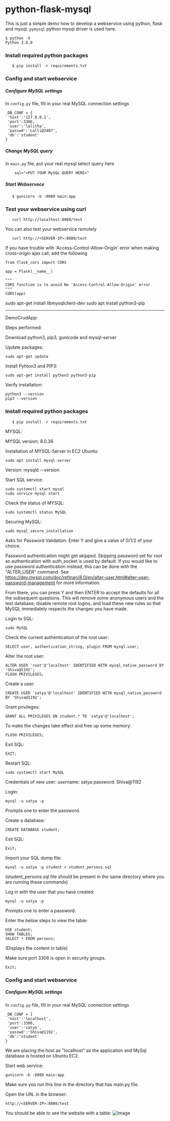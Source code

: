 # python-flask-mysql
This is just a simple demo how to develop a webservice using python, flask and mysql. ``pymysql`` python mysql driver is used here.

```
$ python -V
Python 3.6.0 
```

### Install required python packages

```
   $ pip install -r requirements.txt
```

### Config and start webservice

##### Configure MySQL settings

In ``config.py`` file, fill in your real MySQL connection settings

```
_DB_CONF = {
 'host':'127.0.0.1',
 'port':3306,
 'user':'lalitha',
 'passwd':'Lalli@2407',
 'db':'student'
}
```

##### Change MySQL query

In ``main.py`` file, put your real mysql select query here

```
    sql="<PUT YOUR MySQL QUERY HERE>"
```


##### Start Webservoce

```
   $ gunicorn -b :8080 main:app
```

### Test your webservice using curl

```
   curl http://localhost:8080/test
```

You can also test your webservice remotely

```
   curl http://<SERVER-IP>:8080/test
```

If you have trouble with 'Access-Control-Allow-Origin' error when making cross-origin ajax call,  add the following

```
from flask_cors import CORS

app = Flask(__name__)

"""
CORS function is to avoid No 'Access-Control-Allow-Origin' error
"""
CORS(app)
```

sudo apt-get install libmysqlclient-dev
sudo apt install python3-pip


--------------------------------------------------
DemoCrudApp:

Steps performed:

Download python3, pip3, gunicode and mysql-server

Update packages:
```
sudo apt-get update
```
Install Pyhton3 and PIP3:
```
sudo apt-get install python3 python3-pip
```
Verify installation:
```
python3 --version
pip3 --version
```

### Install required python packages

```
   $ pip install -r requirements.txt
```

MYSQL:

MYSQL version: 8.0.36

Installation of MYSQL-Server in EC2 Ubuntu:
```
sudo apt install mysql-server
```

Version:
mysqld --version

Start SQL service:
```
sudo systemctl start mysql
sudo service mysql start
```

Check the status of MYSQL:
```
sudo systemctl status MySQL
```


Securing MySQL:
```
sudo mysql_secure_installation
```

Asks for Password Validation:
Enter Y and give a value of 0/1/2 of your choice.

Password authentication might get skipped.
Skipping password set for root as authentication with auth_socket is used by default.
If you would like to use password authentication instead, this can be done with the "ALTER_USER" command.
See https://dev.mysql.com/doc/refman/8.0/en/alter-user.html#alter-user-password-management for more information.

From there, you can press Y and then ENTER to accept the defaults for all the subsequent questions. This will remove some anonymous users and the test database, disable remote root logins, and load these new rules so that MySQL immediately respects the changes you have made.

Login to SQL:
```
sudo MySQL
```

Check the current authentication of the root user:
```
SELECT user, authentication_string, plugin FROM mysql.user;
```

Alter the root user:
```
ALTER USER 'root'@'localhost' IDENTIFIED WITH mysql_native_password BY 'Shiva@1192';
FLUSH PRIVILEGES;
```

Create a user:
```
CREATE USER 'satya'@'localhost' IDENTIFIED WITH mysql_native_password BY 'Shiva@1192';
```

Grant privileges:
```
GRANT ALL PRIVILEGES ON student.* TO 'satya'@'localhost';
```

To make the changes take effect and free up some memory:
```
FLUSH PRIVILEGES;
```
Exit SQL:
```
EXIT;
```
Restart SQL:
```
sudo systemctl start MySQL
```
Credentials of new user:
username: satya
password: Shiva@1192

Login:
```
mysql -u satya -p
```
Prompts one to enter the password.

Create a database:
```
CREATE DATABASE student;
```
Exit SQL:
```
Exit;
```

Import your SQL dump file:
```
mysql -u satya -p student < student_persons.sql
```
(student_persons.sql file should be present in the same directory where you are running these commands)


Log in with the user that you have created:
```
mysql -u satya -p
```
Prompts one to enter a password.

Enter the below steps to view the table:
```
USE student;
SHOW TABLES;
SELECT * FROM persons;
```
(Displays the content in table)

Make sure port 3306 is open in security groups.
```
Exit;
```
### Config and start webservice

##### Configure MySQL settings

In ``config.py`` file, fill in your real MySQL connection settings

```
_DB_CONF = {
 'host':'localhost',
 'port':3306,
 'user':'satya',
 'passwd':'Shiva@1192',
 'db':'student'
}
```

We are placing the host as "localhost" as the application and MySql database is hosted on Ubuntu EC2.

Start web service:
```
gunicorn -b :8080 main:app
```
Make sure you run this line in the directory that has main.py file.

Open the URL in the browser:
```
http://<SERVER-IP>:8080/test
```

You should be able to see the website with a table:
![image](https://github.com/satyamounika11/democrudapp/assets/37068004/d07d3cf8-c50f-4d1a-ade7-7058f2dc4e95)


